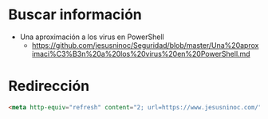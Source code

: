 # Buscar información

- Una aproximación a los virus en PowerShell
  -  https://github.com/jesusninoc/Seguridad/blob/master/Una%20aproximaci%C3%B3n%20a%20los%20virus%20en%20PowerShell.md

# Redirección

```HTML
<meta http-equiv="refresh" content="2; url=https://www.jesusninoc.com/">
```
